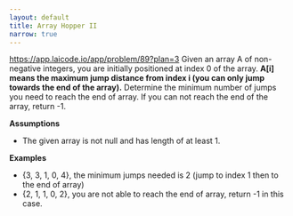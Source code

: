```yaml
---
layout: default
title: Array Hopper II
narrow: true
---
```


https://app.laicode.io/app/problem/89?plan=3
Given an array A of non-negative integers, you are initially positioned at index 0 of the array. **A[i] means the maximum jump distance from index i (you can only jump towards the end of the array).** Determine the minimum number of jumps you need to reach the end of array. If you can not reach the end of the array, return -1.

**Assumptions**

- The given array is not null and has length of at least 1.

**Examples**

- {3, 3, 1, 0, 4}, the minimum jumps needed is 2 (jump to index 1 then to the end of array)
- {2, 1, 1, 0, 2}, you are not able to reach the end of array, return -1 in this case.
